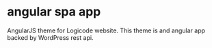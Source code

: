 # angular spa app
AngularJS theme for Logicode website. This theme is and angular app
backed by WordPress rest api.
